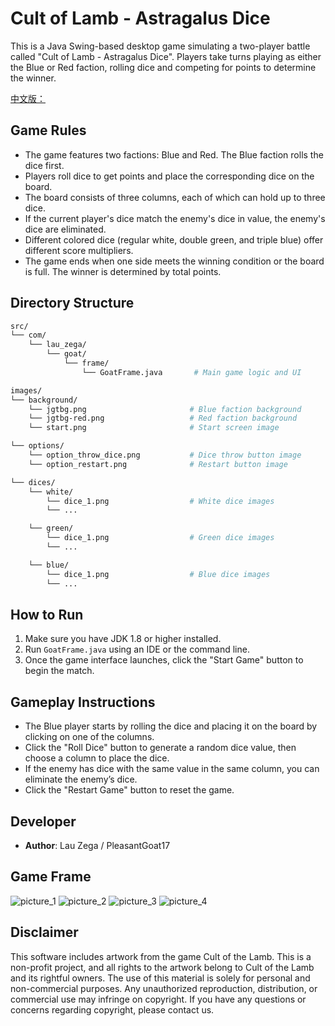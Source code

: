 # Cult of Lamb - Astragalus Dice

This is a Java Swing-based desktop game simulating a two-player battle called "Cult of Lamb - Astragalus Dice". Players take turns playing as either the Blue or Red faction, rolling dice and competing for points to determine the winner.

[中文版：](README.md)

## Game Rules

- The game features two factions: Blue and Red. The Blue faction rolls the dice first.
- Players roll dice to get points and place the corresponding dice on the board.
- The board consists of three columns, each of which can hold up to three dice.
- If the current player's dice match the enemy's dice in value, the enemy's dice are eliminated.
- Different colored dice (regular white, double green, and triple blue) offer different score multipliers.
- The game ends when one side meets the winning condition or the board is full. The winner is determined by total points.

## Directory Structure

```bash
src/
└── com/
    └── lau_zega/
        └── goat/
            └── frame/
                └── GoatFrame.java       # Main game logic and UI

images/
└── background/
    └── jgtbg.png                       # Blue faction background
    └── jgtbg-red.png                   # Red faction background
    └── start.png                       # Start screen image

└── options/
    └── option_throw_dice.png           # Dice throw button image
    └── option_restart.png              # Restart button image

└── dices/
    └── white/
        └── dice_1.png                  # White dice images
        └── ...

    └── green/
        └── dice_1.png                  # Green dice images
        └── ...

    └── blue/
        └── dice_1.png                  # Blue dice images
        └── ...
```

## How to Run

1. Make sure you have JDK 1.8 or higher installed.
2. Run `GoatFrame.java` using an IDE or the command line.
3. Once the game interface launches, click the "Start Game" button to begin the match.

## Gameplay Instructions

- The Blue player starts by rolling the dice and placing it on the board by clicking on one of the columns.
- Click the "Roll Dice" button to generate a random dice value, then choose a column to place the dice.
- If the enemy has dice with the same value in the same column, you can eliminate the enemy’s dice.
- Click the "Restart Game" button to reset the game.

## Developer

- **Author**: Lau Zega / PleasantGoat17

## Game Frame

  ![picture_1](https://img.picui.cn/free/2024/09/19/66ebdc7da1cb9.png)
  ![picture_2](https://img.picui.cn/free/2024/09/19/66ebdb8f3f978.png)
  ![picture_3](https://img.picui.cn/free/2024/09/19/66ebdbe5bcd62.png) 
  ![picture_4](https://img.picui.cn/free/2024/09/19/66ebdc7e4d7e5.png)  

## Disclaimer

This software includes artwork from the game Cult of the Lamb. This is a non-profit project, and all rights to the artwork belong to Cult of the Lamb and its rightful owners. The use of this material is solely for personal and non-commercial purposes. Any unauthorized reproduction, distribution, or commercial use may infringe on copyright. If you have any questions or concerns regarding copyright, please contact us.
